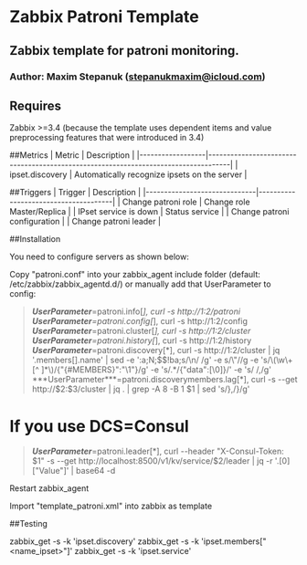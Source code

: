 # Zabbix Patroni Template

## Zabbix template for patroni monitoring.

### Author: Maxim Stepanuk (stepanukmaxim@icloud.com)

## Requires

Zabbix >=3.4 (because the template uses dependent items and value preprocessing features that were introduced in 3.4)

##Metrics
|      Metric      | Description                                                                        |
|------------------|------------------------------------------------------------------------------------|
| ipset.discovery  | Automatically recognize ipsets on the server                                       |


##Triggers
|     Trigger                  |  Description                         |
|------------------------------|--------------------------------------|
| Change patroni role          | Change role Master/Replica           |
| IPset service is down        | Status service                       |
| Change patroni configuration | 
| Change patroni leader        | 

##Installation

You need to configure servers as shown below:

Copy "patroni.conf" into your zabbix_agent include folder (default: /etc/zabbix/zabbix_agentd.d/) or manually add that UserParameter to config:

> ***UserParameter***=patroni.info[*], curl -s http://$1:$2/patroni
> ***UserParameter***=patroni.config[*], curl -s http://$1:$2/config
> ***UserParameter***=patroni.cluster[*], curl -s http://$1:$2/cluster
> ***UserParameter***=patroni.history[*], curl -s http://$1:$2/history
> ***UserParameter***=patroni.discovery[*], curl -s http://$1:$2/cluster | jq '.members[].name' | sed -e ':a;N;$$!ba;s/\n/ /g' -e s/\"//g -e 's/\(\w\+[^ ]*\)/{"{#MEMBERS}":"\1"}/g' -e 's/.*/{"data":[\0]}/' -e 's/ /,/g'
> ***UserParameter***=patroni.discoverymembers.lag[*], curl -s --get http://$2:$3/cluster | jq . | grep -A 8 -B 1 $1 | sed 's/},/}/g'
# If you use DCS=Consul
> ***UserParameter***=patroni.leader[*], curl --header "X-Consul-Token: $1" -s --get http://localhost:8500/v1/kv/service/$2/leader | jq -r '.[0]["Value"]' | base64 -d


Restart zabbix_agent



Import "template_patroni.xml" into zabbix as template

##Testing

zabbix_get -s <ip> -k 'ipset.discovery'
zabbix_get -s <ip> -k 'ipset.members["<name_ipset>"]'
zabbix_get -s <ip> -k 'ipset.service'

